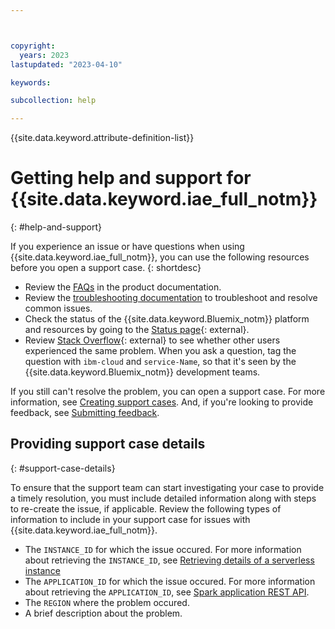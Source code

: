 ```yaml
---



copyright:
  years: 2023
lastupdated: "2023-04-10"

keywords:

subcollection: help

---
```


{{site.data.keyword.attribute-definition-list}}



# Getting help and support for {{site.data.keyword.iae_full_notm}}
{: #help-and-support}

If you experience an issue or have questions when using {{site.data.keyword.iae_full_notm}}, you can use the following resources before you open a support case.
{: shortdesc}

* Review the [FAQs](https://test.cloud.ibm.com/docs/AnalyticsEngine?topic=AnalyticsEngine-faqs-serverless) in the product documentation.
* Review the [troubleshooting documentation](https://test.cloud.ibm.com/docs/AnalyticsEngine?topic=AnalyticsEngine-troubleshooting-serverless) to troubleshoot and resolve common issues.
* Check the status of the {{site.data.keyword.Bluemix_notm}} platform and resources by going to the [Status page](https://cloud.ibm.com/status){: external}.
* Review [Stack Overflow](https://stackoverflow.com/questions/tagged/ibm-cloud){: external} to see whether other users experienced the same problem. When you ask a question, tag the question with `ibm-cloud` and `service-Name`, so that it's seen by the {{site.data.keyword.Bluemix_notm}} development teams.



If you still can't resolve the problem, you can open a support case. For more information, see [Creating support cases](/docs/get-support?topic=get-support-open-case). And, if you're looking to provide feedback, see [Submitting feedback](/docs/overview?topic=overview-feedback).



## Providing support case details
{: #support-case-details}

To ensure that the support team can start investigating your case to provide a timely resolution, you must include detailed information along with steps to re-create the issue, if applicable. Review the following types of information to include in your support case for issues with {{site.data.keyword.iae_full_notm}}.



   * The `INSTANCE_ID` for which the issue occured. For more information about retrieving the `INSTANCE_ID`, see [Retrieving details of a serverless instance](https://cloud.ibm.com/docs/AnalyticsEngine?topic=AnalyticsEngine-retrieve-instance-details)
   *  The `APPLICATION_ID` for which the issue occured. For more information about retrieving the `APPLICATION_ID`, see [Spark application REST API](https://cloud.ibm.com/docs/AnalyticsEngine?topic=AnalyticsEngine-spark-app-rest-api#spark-submit-app).
   * The `REGION` where the problem occured.
   * A brief description about the problem.

